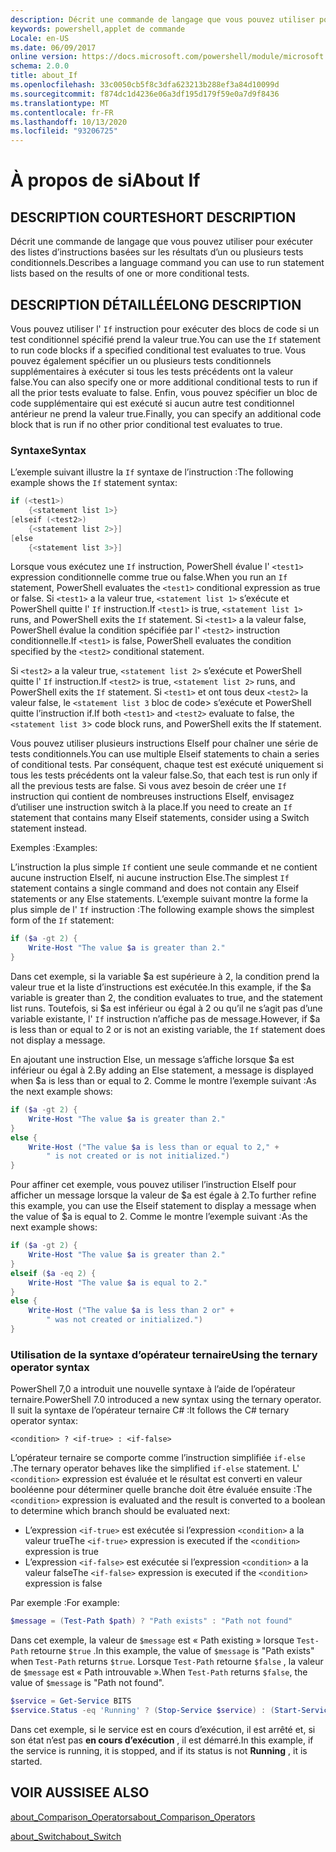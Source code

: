 ```yaml
---
description: Décrit une commande de langage que vous pouvez utiliser pour exécuter des listes d’instructions basées sur les résultats d’un ou plusieurs tests conditionnels.
keywords: powershell,applet de commande
Locale: en-US
ms.date: 06/09/2017
online version: https://docs.microsoft.com/powershell/module/microsoft.powershell.core/about/about_if?view=powershell-7.1&WT.mc_id=ps-gethelp
schema: 2.0.0
title: about_If
ms.openlocfilehash: 33c0050cb5f8c3dfa623213b288ef3a84d10099d
ms.sourcegitcommit: f874dc1d4236e06a3df195d179f59e0a7d9f8436
ms.translationtype: MT
ms.contentlocale: fr-FR
ms.lasthandoff: 10/13/2020
ms.locfileid: "93206725"
---
```

# <a name="about-if"></a><span data-ttu-id="03156-104">À propos de si</span><span class="sxs-lookup"><span data-stu-id="03156-104">About If</span></span>

## <a name="short-description"></a><span data-ttu-id="03156-105">DESCRIPTION COURTE</span><span class="sxs-lookup"><span data-stu-id="03156-105">SHORT DESCRIPTION</span></span>
<span data-ttu-id="03156-106">Décrit une commande de langage que vous pouvez utiliser pour exécuter des listes d’instructions basées sur les résultats d’un ou plusieurs tests conditionnels.</span><span class="sxs-lookup"><span data-stu-id="03156-106">Describes a language command you can use to run statement lists based on the results of one or more conditional tests.</span></span>

## <a name="long-description"></a><span data-ttu-id="03156-107">DESCRIPTION DÉTAILLÉE</span><span class="sxs-lookup"><span data-stu-id="03156-107">LONG DESCRIPTION</span></span>

<span data-ttu-id="03156-108">Vous pouvez utiliser l' `If` instruction pour exécuter des blocs de code si un test conditionnel spécifié prend la valeur true.</span><span class="sxs-lookup"><span data-stu-id="03156-108">You can use the `If` statement to run code blocks if a specified conditional test evaluates to true.</span></span> <span data-ttu-id="03156-109">Vous pouvez également spécifier un ou plusieurs tests conditionnels supplémentaires à exécuter si tous les tests précédents ont la valeur false.</span><span class="sxs-lookup"><span data-stu-id="03156-109">You can also specify one or more additional conditional tests to run if all the prior tests evaluate to false.</span></span> <span data-ttu-id="03156-110">Enfin, vous pouvez spécifier un bloc de code supplémentaire qui est exécuté si aucun autre test conditionnel antérieur ne prend la valeur true.</span><span class="sxs-lookup"><span data-stu-id="03156-110">Finally, you can specify an additional code block that is run if no other prior conditional test evaluates to true.</span></span>

### <a name="syntax"></a><span data-ttu-id="03156-111">Syntaxe</span><span class="sxs-lookup"><span data-stu-id="03156-111">Syntax</span></span>

<span data-ttu-id="03156-112">L’exemple suivant illustre la `If` syntaxe de l’instruction :</span><span class="sxs-lookup"><span data-stu-id="03156-112">The following example shows the `If` statement syntax:</span></span>

```powershell
if (<test1>)
    {<statement list 1>}
[elseif (<test2>)
    {<statement list 2>}]
[else
    {<statement list 3>}]
```

<span data-ttu-id="03156-113">Lorsque vous exécutez une `If` instruction, PowerShell évalue l' `<test1>` expression conditionnelle comme true ou false.</span><span class="sxs-lookup"><span data-stu-id="03156-113">When you run an `If` statement, PowerShell evaluates the `<test1>` conditional expression as true or false.</span></span> <span data-ttu-id="03156-114">Si `<test1>` a la valeur true, `<statement list 1>` s’exécute et PowerShell quitte l' `If` instruction.</span><span class="sxs-lookup"><span data-stu-id="03156-114">If `<test1>` is true, `<statement list 1>` runs, and PowerShell exits the `If` statement.</span></span> <span data-ttu-id="03156-115">Si `<test1>` a la valeur false, PowerShell évalue la condition spécifiée par l' `<test2>` instruction conditionnelle.</span><span class="sxs-lookup"><span data-stu-id="03156-115">If `<test1>` is false, PowerShell evaluates the condition specified by the `<test2>` conditional statement.</span></span>

<span data-ttu-id="03156-116">Si `<test2>` a la valeur true, `<statement list 2>` s’exécute et PowerShell quitte l' `If` instruction.</span><span class="sxs-lookup"><span data-stu-id="03156-116">If `<test2>` is true, `<statement list 2>` runs, and PowerShell exits the `If` statement.</span></span> <span data-ttu-id="03156-117">Si `<test1>` et ont tous deux `<test2>` la valeur false, le `<statement list 3` bloc de code> s’exécute et PowerShell quitte l’instruction if.</span><span class="sxs-lookup"><span data-stu-id="03156-117">If both `<test1>` and `<test2>` evaluate to false, the `<statement list 3`> code block runs, and PowerShell exits the If statement.</span></span>

<span data-ttu-id="03156-118">Vous pouvez utiliser plusieurs instructions ElseIf pour chaîner une série de tests conditionnels.</span><span class="sxs-lookup"><span data-stu-id="03156-118">You can use multiple Elseif statements to chain a series of conditional tests.</span></span> <span data-ttu-id="03156-119">Par conséquent, chaque test est exécuté uniquement si tous les tests précédents ont la valeur false.</span><span class="sxs-lookup"><span data-stu-id="03156-119">So, that each test is run only if all the previous tests are false.</span></span>
<span data-ttu-id="03156-120">Si vous avez besoin de créer une `If` instruction qui contient de nombreuses instructions ElseIf, envisagez d’utiliser une instruction switch à la place.</span><span class="sxs-lookup"><span data-stu-id="03156-120">If you need to create an `If` statement that contains many Elseif statements, consider using a Switch statement instead.</span></span>

<span data-ttu-id="03156-121">Exemples :</span><span class="sxs-lookup"><span data-stu-id="03156-121">Examples:</span></span>

<span data-ttu-id="03156-122">L’instruction la plus simple `If` contient une seule commande et ne contient aucune instruction ElseIf, ni aucune instruction Else.</span><span class="sxs-lookup"><span data-stu-id="03156-122">The simplest `If` statement contains a single command and does not contain any Elseif statements or any Else statements.</span></span> <span data-ttu-id="03156-123">L’exemple suivant montre la forme la plus simple de l' `If` instruction :</span><span class="sxs-lookup"><span data-stu-id="03156-123">The following example shows the simplest form of the `If` statement:</span></span>

```powershell
if ($a -gt 2) {
    Write-Host "The value $a is greater than 2."
}
```

<span data-ttu-id="03156-124">Dans cet exemple, si la variable $a est supérieure à 2, la condition prend la valeur true et la liste d’instructions est exécutée.</span><span class="sxs-lookup"><span data-stu-id="03156-124">In this example, if the $a variable is greater than 2, the condition evaluates to true, and the statement list runs.</span></span> <span data-ttu-id="03156-125">Toutefois, si $a est inférieur ou égal à 2 ou qu’il ne s’agit pas d’une variable existante, l' `If` instruction n’affiche pas de message.</span><span class="sxs-lookup"><span data-stu-id="03156-125">However, if $a is less than or equal to 2 or is not an existing variable, the `If` statement does not display a message.</span></span>

<span data-ttu-id="03156-126">En ajoutant une instruction Else, un message s’affiche lorsque $a est inférieur ou égal à 2.</span><span class="sxs-lookup"><span data-stu-id="03156-126">By adding an Else statement, a message is displayed when $a is less than or equal to 2.</span></span> <span data-ttu-id="03156-127">Comme le montre l’exemple suivant :</span><span class="sxs-lookup"><span data-stu-id="03156-127">As the next example shows:</span></span>

```powershell
if ($a -gt 2) {
    Write-Host "The value $a is greater than 2."
}
else {
    Write-Host ("The value $a is less than or equal to 2," +
        " is not created or is not initialized.")
}
```

<span data-ttu-id="03156-128">Pour affiner cet exemple, vous pouvez utiliser l’instruction ElseIf pour afficher un message lorsque la valeur de $a est égale à 2.</span><span class="sxs-lookup"><span data-stu-id="03156-128">To further refine this example, you can use the Elseif statement to display a message when the value of $a is equal to 2.</span></span> <span data-ttu-id="03156-129">Comme le montre l’exemple suivant :</span><span class="sxs-lookup"><span data-stu-id="03156-129">As the next example shows:</span></span>

```powershell
if ($a -gt 2) {
    Write-Host "The value $a is greater than 2."
}
elseif ($a -eq 2) {
    Write-Host "The value $a is equal to 2."
}
else {
    Write-Host ("The value $a is less than 2 or" +
        " was not created or initialized.")
}
```

### <a name="using-the-ternary-operator-syntax"></a><span data-ttu-id="03156-130">Utilisation de la syntaxe d’opérateur ternaire</span><span class="sxs-lookup"><span data-stu-id="03156-130">Using the ternary operator syntax</span></span>

<span data-ttu-id="03156-131">PowerShell 7,0 a introduit une nouvelle syntaxe à l’aide de l’opérateur ternaire.</span><span class="sxs-lookup"><span data-stu-id="03156-131">PowerShell 7.0 introduced a new syntax using the ternary operator.</span></span> <span data-ttu-id="03156-132">Il suit la syntaxe de l’opérateur ternaire C# :</span><span class="sxs-lookup"><span data-stu-id="03156-132">It follows the C# ternary operator syntax:</span></span>

```Syntax
<condition> ? <if-true> : <if-false>
```

<span data-ttu-id="03156-133">L’opérateur ternaire se comporte comme l’instruction simplifiée `if-else` .</span><span class="sxs-lookup"><span data-stu-id="03156-133">The ternary operator behaves like the simplified `if-else` statement.</span></span> <span data-ttu-id="03156-134">L' `<condition>` expression est évaluée et le résultat est converti en valeur booléenne pour déterminer quelle branche doit être évaluée ensuite :</span><span class="sxs-lookup"><span data-stu-id="03156-134">The `<condition>` expression is evaluated and the result is converted to a boolean to determine which branch should be evaluated next:</span></span>

- <span data-ttu-id="03156-135">L’expression `<if-true>` est exécutée si l’expression `<condition>` a la valeur true</span><span class="sxs-lookup"><span data-stu-id="03156-135">The `<if-true>` expression is executed if the `<condition>` expression is true</span></span>
- <span data-ttu-id="03156-136">L’expression `<if-false>` est exécutée si l’expression `<condition>` a la valeur false</span><span class="sxs-lookup"><span data-stu-id="03156-136">The `<if-false>` expression is executed if the `<condition>` expression is false</span></span>

<span data-ttu-id="03156-137">Par exemple :</span><span class="sxs-lookup"><span data-stu-id="03156-137">For example:</span></span>

```powershell
$message = (Test-Path $path) ? "Path exists" : "Path not found"
```

<span data-ttu-id="03156-138">Dans cet exemple, la valeur de `$message` est « Path existing » lorsque `Test-Path` retourne `$true` .</span><span class="sxs-lookup"><span data-stu-id="03156-138">In this example, the value of `$message` is "Path exists" when `Test-Path` returns `$true`.</span></span> <span data-ttu-id="03156-139">Lorsque `Test-Path` retourne `$false` , la valeur de `$message` est « Path introuvable ».</span><span class="sxs-lookup"><span data-stu-id="03156-139">When `Test-Path` returns `$false`, the value of `$message` is "Path not found".</span></span>

```powershell
$service = Get-Service BITS
$service.Status -eq 'Running' ? (Stop-Service $service) : (Start-Service $service)
```

<span data-ttu-id="03156-140">Dans cet exemple, si le service est en cours d’exécution, il est arrêté et, si son état n’est pas **en cours d’exécution** , il est démarré.</span><span class="sxs-lookup"><span data-stu-id="03156-140">In this example, if the service is running, it is stopped, and if its status is not **Running** , it is started.</span></span>

## <a name="see-also"></a><span data-ttu-id="03156-141">VOIR AUSSI</span><span class="sxs-lookup"><span data-stu-id="03156-141">SEE ALSO</span></span>

[<span data-ttu-id="03156-142">about_Comparison_Operators</span><span class="sxs-lookup"><span data-stu-id="03156-142">about_Comparison_Operators</span></span>](about_Comparison_Operators.md)

[<span data-ttu-id="03156-143">about_Switch</span><span class="sxs-lookup"><span data-stu-id="03156-143">about_Switch</span></span>](about_Switch.md)


